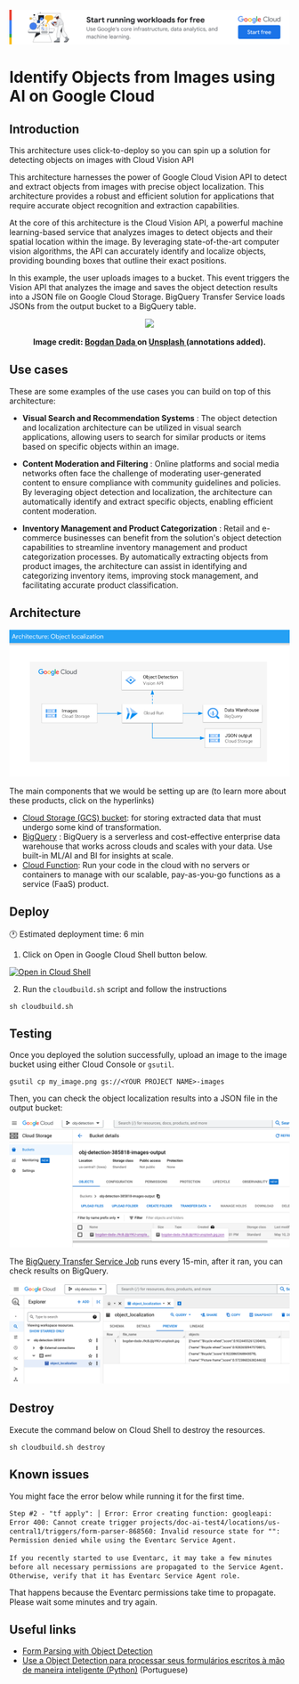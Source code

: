 [![banner](../banner.png)](https://cloud.google.com/?utm_source=github&utm_medium=referral&utm_campaign=GCP&utm_content=packages_repository_banner)

# Identify Objects from Images using AI on Google Cloud

## Introduction

This architecture uses click-to-deploy so you can spin up a solution for detecting objects on images with Cloud Vision API

This architecture harnesses the power of Google Cloud Vision API to detect and extract objects from images with precise object localization. This architecture provides a robust and efficient solution for applications that require accurate object recognition and extraction capabilities.

At the core of this architecture is the Cloud Vision API, a powerful machine learning-based service that analyzes images to detect objects and their spatial location within the image. By leveraging state-of-the-art computer vision algorithms, the API can accurately identify and localize objects, providing bounding boxes that outline their exact positions.

In this example, the user uploads images to a bucket. This event triggers the Vision API that analyzes the image and saves the object detection results into a JSON file on Google Cloud Storage. BigQuery Transfer Service loads JSONs from the output bucket to a BigQuery table.

<p align="center"><img src="https://cloud.google.com/static/vision/docs/images/bicycle.jpg"></p>

<p align="center"><b>Image credit: <a href="https://unsplash.com/photos/J9cBJjlpYKU"> Bogdan Dada </a> on <a href="https://unsplash.com/">Unsplash </a>(annotations added).</b> </p>

## Use cases

These are some examples of the use cases you can build on top of this architecture:

* __Visual Search and Recommendation Systems__ : The object detection and localization architecture can be utilized in visual search applications, allowing users to search for similar products or items based on specific objects within an image. 

* __Content Moderation and Filtering__ : Online platforms and social media networks often face the challenge of moderating user-generated content to ensure compliance with community guidelines and policies. By leveraging object detection and localization, the architecture can automatically identify and extract specific objects, enabling efficient content moderation.

* __Inventory Management and Product Categorization__ : Retail and e-commerce businesses can benefit from the solution's object detection capabilities to streamline inventory management and product categorization processes. By automatically extracting objects from product images, the architecture can assist in identifying and categorizing inventory items, improving stock management, and facilitating accurate product classification.


## Architecture

<p align="center"><img src="architecture.png"></p>

The main components that we would be setting up are (to learn more about these products, click on the hyperlinks)

* [Cloud Storage (GCS) bucket](https://cloud.google.com/storage/): for storing extracted data that must undergo some kind of transformation.
* [BigQuery](https://cloud.google.com/bigquery) : BigQuery is a serverless and cost-effective enterprise data warehouse that works across clouds and scales with your data. Use built-in ML/AI and BI for insights at scale.
* [Cloud Function](https://cloud.google.com/functions): Run your code in the cloud with no servers or containers to manage with our scalable, pay-as-you-go functions as a service (FaaS) product.

## Deploy

:clock1: Estimated deployment time: 6 min

1. Click on Open in Google Cloud Shell button below.

<a href="https://ssh.cloud.google.com/cloudshell/editor?cloudshell_git_repo=https://github.com/GoogleCloudPlatform/click-to-deploy-solutions&cloudshell_workspace=object-localization" target="_new">
    <img alt="Open in Cloud Shell" src="https://gstatic.com/cloudssh/images/open-btn.svg">
</a>

2. Run the `cloudbuild.sh` script and follow the instructions
```
sh cloudbuild.sh
```

## Testing 

Once you deployed the solution successfully, upload an image to the image bucket using either Cloud Console or `gsutil`.
```
gsutil cp my_image.png gs://<YOUR PROJECT NAME>-images
```

Then, you can check the object localization results into a JSON file in the output bucket:

![gcs_results](gcs_results.png)

The [BigQuery Transfer Service Job](https://console.cloud.google.com/bigquery/transfers) runs every 15-min, after it ran, you can check results on BigQuery.

![bq_results](bq_results.png)

## Destroy
Execute the command below on Cloud Shell to destroy the resources.
```
sh cloudbuild.sh destroy
```

## Known issues

You might face the error below while running it for the first time.

```
Step #2 - "tf apply": │ Error: Error creating function: googleapi: Error 400: Cannot create trigger projects/doc-ai-test4/locations/us-central1/triggers/form-parser-868560: Invalid resource state for "": Permission denied while using the Eventarc Service Agent.

If you recently started to use Eventarc, it may take a few minutes before all necessary permissions are propagated to the Service Agent. Otherwise, verify that it has Eventarc Service Agent role.
```

That happens because the Eventarc permissions take time to propagate. Please wait some minutes and try again.

## Useful links
- [Form Parsing with Object Detection](https://codelabs.developers.google.com/codelabs/docai-form-parser-v1-python#0)
- [Use a Object Detection para processar seus formulários escritos à mão de maneira inteligente (Python)](https://codelabs.developers.google.com/codelabs/docai-form-parser-v3-python?hl=pt-br#0) (Portuguese)

